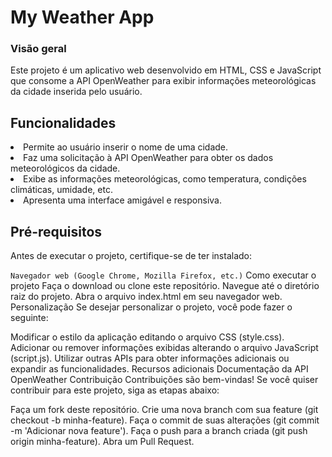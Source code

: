 # My Weather App

### Visão geral
Este projeto é um aplicativo web desenvolvido em HTML, CSS e JavaScript que consome a API OpenWeather para exibir informações meteorológicas da cidade inserida pelo usuário.

## Funcionalidades
<li>Permite ao usuário inserir o nome de uma cidade.</li>
<li>Faz uma solicitação à API OpenWeather para obter os dados meteorológicos da cidade.</li>
<li>Exibe as informações meteorológicas, como temperatura, condições climáticas, umidade, etc.</li>
<li>Apresenta uma interface amigável e responsiva.</li>

## Pré-requisitos
Antes de executar o projeto, certifique-se de ter instalado:

<code>Navegador web (Google Chrome, Mozilla Firefox, etc.)</code>
Como executar o projeto
Faça o download ou clone este repositório.
Navegue até o diretório raiz do projeto.
Abra o arquivo index.html em seu navegador web.
Personalização
Se desejar personalizar o projeto, você pode fazer o seguinte:

Modificar o estilo da aplicação editando o arquivo CSS (style.css).
Adicionar ou remover informações exibidas alterando o arquivo JavaScript (script.js).
Utilizar outras APIs para obter informações adicionais ou expandir as funcionalidades.
Recursos adicionais
Documentação da API OpenWeather
Contribuição
Contribuições são bem-vindas! Se você quiser contribuir para este projeto, siga as etapas abaixo:

Faça um fork deste repositório.
Crie uma nova branch com sua feature (git checkout -b minha-feature).
Faça o commit de suas alterações (git commit -m 'Adicionar nova feature').
Faça o push para a branch criada (git push origin minha-feature).
Abra um Pull Request.
